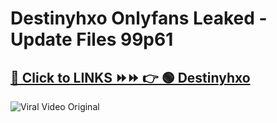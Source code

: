 
 # Destinyhxo Onlyfans Leaked - Update Files 99p61

## <h2><a href="https://clipsfans.com/Destinyhxo&ref=git">🔗 Click to LINKS ⏩⏩ 👉 🟢 Destinyhxo </a></h2>

<a href="https://clipsfans.com/Destinyhxo&ref=git" rel="nofollow" data-target="animated-image.originalLink"><img src="https://i.ibb.co.com/xMMVF88/686577567.gif" alt="Viral Video Original" style="max-width: 100%; display: inline-block;" data-target="animated-image.originalImage"></a>

